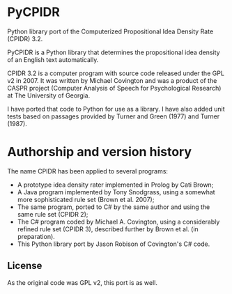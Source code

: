 # PyCPIDR
Python library port of the Computerized Propositional Idea Density Rate (CPIDR) 3.2.

PyCPIDR is a Python library that determines the propositional idea density of an English text automatically.

CPIDR 3.2 is a computer program with source code released under the GPL v2 in 2007. It was written by Michael Covington and was a product of the CASPR project (Computer Analysis of Speech for Psychological Research) at The University of Georgia.

I have ported that code to Python for use as a library. I have also added unit tests based on passages provided by Turner and Green (1977) and Turner (1987).

# Authorship and version history 
The name CPIDR has been applied to several programs: 
- A prototype idea density rater implemented in Prolog by Cati Brown; 
- A Java program implemented by Tony Snodgrass, using a somewhat more 
sophisticated rule set (Brown et al. 2007); 
- The same program, ported to C# by the same author and using the same 
rule set (CPIDR 2); 
- The C# program coded by Michael A. Covington, using a 
considerably refined rule set (CPIDR 3), described further by Brown et al. 
(in preparation). 
- This Python library port by Jason Robison of Covington's C# code.


## License
As the original code was GPL v2, this port is as well.




